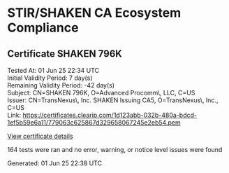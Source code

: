 # STIR/SHAKEN CA Ecosystem Compliance

## Certificate SHAKEN 796K

Tested At: 01 Jun 25 22:34 UTC\
Initial Validity Period: 7 day(s)\
Remaining Validity Period: -42 day(s)\
Subject: CN=SHAKEN 796K, O=Advanced Procomm\\, LLC, C=US\
Issuer: CN=TransNexus\\, Inc. SHAKEN Issuing CA5, O=TransNexus\\, Inc., C=US\
Link: https://certificates.clearip.com/1d123abb-032b-480a-bdcd-1ef5b59e6a11/779063c625867d329658067245e2eb54.pem

[View certificate details](https://x509.io/?cert=MIIC1DCCAnugAwIBAgIQRRhRDxPpy97snafLiY3LyjAKBggqhkjOPQQDAjBWMQswCQYDVQQGEwJVUzEZMBcGA1UEChMQVHJhbnNOZXh1cywgSW5jLjEsMCoGA1UEAxMjVHJhbnNOZXh1cywgSW5jLiBTSEFLRU4gSXNzdWluZyBDQTUwHhcNMjUwNDEzMTUwNjA4WhcNMjUwNDIwMTUwNjA3WjBDMQswCQYDVQQGEwJVUzEeMBwGA1UEChMVQWR2YW5jZWQgUHJvY29tbSwgTExDMRQwEgYDVQQDEwtTSEFLRU4gNzk2SzBZMBMGByqGSM49AgEGCCqGSM49AwEHA0IABKBZrPNDsyCNqaW%2FtdUhcq4ma%2BDL1eSHYthoV1EwAfhE46GQRYfr1VGyhuMuLjGUkHxTeiH%2Ftw0tgJb%2FodRkVdujggE8MIIBODAMBgNVHRMBAf8EAjAAMA4GA1UdDwEB%2FwQEAwIHgDAdBgNVHQ4EFgQUtTPLlHEJZqoi7blFAiarHg29b3AwHwYDVR0jBBgwFoAU2gCzh%2FiCP7%2B6IqJkY7X2L8yOdcowFwYDVR0gBBAwDjAMBgpghkgBhv8JAQEEMIGmBgNVHR8EgZ4wgZswgZigOqA4hjZodHRwczovL2F1dGhlbnRpY2F0ZS1hcGkuaWNvbmVjdGl2LmNvbS9kb3dubG9hZC92MS9jcmyiWqRYMFYxFDASBgNVBAcMC0JyaWRnZXdhdGVyMQswCQYDVQQIDAJOSjETMBEGA1UEAwwKU1RJLVBBIENSTDELMAkGA1UEBhMCVVMxDzANBgNVBAoMBlNUSS1QQTAWBggrBgEFBQcBGgQKMAigBhYENzk2SzAKBggqhkjOPQQDAgNHADBEAiBD9Mre6PADwvrzipZgIHrXkA7n9I%2FyRUxjqzLAkEnQbwIgKNoekHuWcRSb3sUrzhRimGAubno6DhyQlOWzIlz4jr8%3D)

164 tests were ran and no error, warning, or notice level issues were found


Generated: 01 Jun 25 22:38 UTC